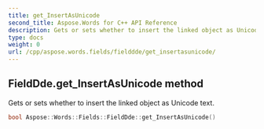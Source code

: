 ```yaml
---
title: get_InsertAsUnicode
second_title: Aspose.Words for C++ API Reference
description: Gets or sets whether to insert the linked object as Unicode text. 
type: docs
weight: 0
url: /cpp/aspose.words.fields/fielddde/get_insertasunicode/
---
```

## FieldDde.get_InsertAsUnicode method


Gets or sets whether to insert the linked object as Unicode text.

```cpp
bool Aspose::Words::Fields::FieldDde::get_InsertAsUnicode()
```

